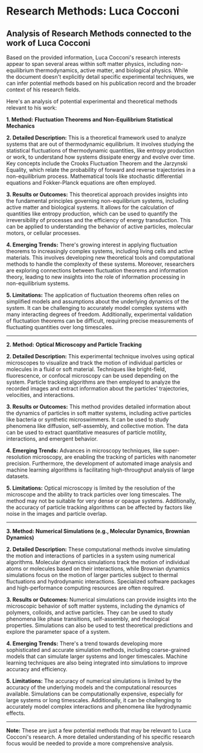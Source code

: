 # Research Methods: Luca Cocconi

## Analysis of Research Methods connected to the work of Luca Cocconi

Based on the provided information, Luca Cocconi's research interests appear to span several areas within soft matter physics, including non-equilibrium thermodynamics, active matter, and biological physics. While the document doesn't explicitly detail specific experimental techniques, we can infer potential methods based on his publication record and the broader context of his research fields. 

Here's an analysis of potential experimental and theoretical methods relevant to his work:

**1. Method:**  **Fluctuation Theorems and Non-Equilibrium Statistical Mechanics**

**2. Detailed Description:** This is a theoretical framework used to analyze systems that are out of thermodynamic equilibrium. It involves studying the statistical fluctuations of thermodynamic quantities, like entropy production or work, to understand how systems dissipate energy and evolve over time. Key concepts include the Crooks Fluctuation Theorem and the Jarzynski Equality, which relate the probability of forward and reverse trajectories in a non-equilibrium process. Mathematical tools like stochastic differential equations and Fokker-Planck equations are often employed.

**3. Results or Outcomes:** This theoretical approach provides insights into the fundamental principles governing non-equilibrium systems, including active matter and biological systems. It allows for the calculation of quantities like entropy production, which can be used to quantify the irreversibility of processes and the efficiency of energy transduction. This can be applied to understanding the behavior of active particles, molecular motors, or cellular processes.

**4. Emerging Trends:**  There's growing interest in applying fluctuation theorems to increasingly complex systems, including living cells and active materials. This involves developing new theoretical tools and computational methods to handle the complexity of these systems. Moreover, researchers are exploring connections between fluctuation theorems and information theory, leading to new insights into the role of information processing in non-equilibrium systems.

**5. Limitations:** The application of fluctuation theorems often relies on simplified models and assumptions about the underlying dynamics of the system. It can be challenging to accurately model complex systems with many interacting degrees of freedom. Additionally, experimental validation of fluctuation theorems can be difficult, requiring precise measurements of fluctuating quantities over long timescales.

---

**2. Method:** **Optical Microscopy and Particle Tracking**

**2. Detailed Description:** This experimental technique involves using optical microscopes to visualize and track the motion of individual particles or molecules in a fluid or soft material. Techniques like bright-field, fluorescence, or confocal microscopy can be used depending on the system. Particle tracking algorithms are then employed to analyze the recorded images and extract information about the particles' trajectories, velocities, and interactions.

**3. Results or Outcomes:** This method provides detailed information about the dynamics of particles in soft matter systems, including active particles like bacteria or synthetic microswimmers. It can be used to study phenomena like diffusion, self-assembly, and collective motion. The data can be used to extract quantitative measures of particle motility, interactions, and emergent behavior.

**4. Emerging Trends:** Advances in microscopy techniques, like super-resolution microscopy, are enabling the tracking of particles with nanometer precision. Furthermore, the development of automated image analysis and machine learning algorithms is facilitating high-throughput analysis of large datasets.

**5. Limitations:**  Optical microscopy is limited by the resolution of the microscope and the ability to track particles over long timescales. The method may not be suitable for very dense or opaque systems. Additionally, the accuracy of particle tracking algorithms can be affected by factors like noise in the images and particle overlap.


---

**3. Method:** **Numerical Simulations (e.g., Molecular Dynamics, Brownian Dynamics)**

**2. Detailed Description:** These computational methods involve simulating the motion and interactions of particles in a system using numerical algorithms. Molecular dynamics simulations track the motion of individual atoms or molecules based on their interactions, while Brownian dynamics simulations focus on the motion of larger particles subject to thermal fluctuations and hydrodynamic interactions. Specialized software packages and high-performance computing resources are often required.

**3. Results or Outcomes:** Numerical simulations can provide insights into the microscopic behavior of soft matter systems, including the dynamics of polymers, colloids, and active particles. They can be used to study phenomena like phase transitions, self-assembly, and rheological properties. Simulations can also be used to test theoretical predictions and explore the parameter space of a system.

**4. Emerging Trends:**  There's a trend towards developing more sophisticated and accurate simulation methods, including coarse-grained models that can simulate larger systems and longer timescales. Machine learning techniques are also being integrated into simulations to improve accuracy and efficiency.

**5. Limitations:** The accuracy of numerical simulations is limited by the accuracy of the underlying models and the computational resources available. Simulations can be computationally expensive, especially for large systems or long timescales. Additionally, it can be challenging to accurately model complex interactions and phenomena like hydrodynamic effects.

---

**Note:** These are just a few potential methods that may be relevant to Luca Cocconi's research. A more detailed understanding of his specific research focus would be needed to provide a more comprehensive analysis. 
